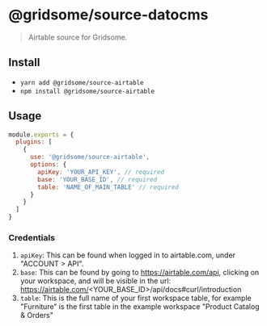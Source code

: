 # @gridsome/source-datocms

> Airtable source for Gridsome.

## Install
- `yarn add @gridsome/source-airtable`
- `npm install @gridsome/source-airtable`

## Usage

```js
module.exports = {
  plugins: [
    {
      use: '@gridsome/source-airtable',
      options: {
        apiKey: 'YOUR_API_KEY', // required
        base: 'YOUR_BASE_ID', // required
        table: 'NAME_OF_MAIN_TABLE' // required
      }
    }
  ]
}
```

### Credentials

1. `apiKey`: This can be found when logged in to airtable.com, under "ACCOUNT > API".
1. `base`: This can be found by going to https://airtable.com/api, clicking on your workspace, and will be visible in the url: https://airtable.com/<YOUR_BASE_ID>/api/docs#curl/introduction
1. `table`: This is the full name of your first workspace table, for example "Furniture" is the first table in the example workspace "Product Catalog & Orders"
